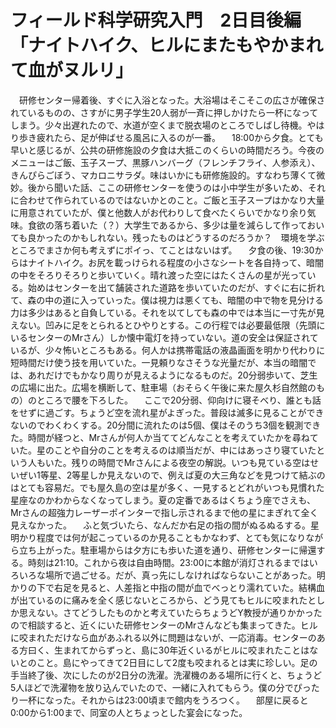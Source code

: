 # フィールド科学研究入門　2日目後編「ナイトハイク、ヒルにまたもやかまれて血がヌルリ」

<div class="section">　研修センター帰着後、すぐに入浴となった。大浴場はそこそこの広さが確保されているものの、さすがに男子学生20人弱が一斉に押しかけたら一杯になってしまう。少々出遅れたので、水道が空くまで脱衣場のところでしばし待機。やはり歩き疲れたら、足が伸ばせる風呂に入るのが一番。 　18:00から夕食。とても早いと感じるが、公共の研修施設の夕食は大抵このくらいの時間だろう。今夜のメニューはご飯、玉子スープ、黒豚ハンバーグ（フレンチフライ、人参添え）、きんぴらごぼう、マカロニサラダ。味はいかにも研修施設的。すなわち薄くて微妙。後から聞いた話、ここの研修センターを使うのは小中学生が多いため、それに合わせて作られているのではないかとのこと。ご飯と玉子スープはかなり大量に用意されていたが、僕と他数人がお代わりして食べたくらいでかなり余り気味。食欲の落ち着いた（？）大学生であるから、多少は量を減らして作っておいても良かったのかもしれない。残ったものはどうするのだろうか？　環境を学ぶところでまさか何も考えずにポイっ、てことはないはず。 　夕食の後、19:30からはナイトハイク。お尻を載っけられる程度の小さなシートを各自持って、暗闇の中をそろりそろりと歩いていく。晴れ渡った空にはたくさんの星が光っている。始めはセンターを出て舗装された道路を歩いていたのだが、すぐに右に折れて、森の中の道に入っていった。僕は視力は悪くても、暗闇の中で物を見分ける力は多少はあると自負している。それを以てしても森の中では本当に一寸先が見えない。凹みに足をとられるとひやりとする。この行程では必要最低限（先頭にいるセンターのMrさん）しか懐中電灯を持っていない。道の安全は保証されているが、少々怖いところもある。何人かは携帯電話の液晶画面を明かり代わりに短時間だけ使う技を用いていた。一見頼りなさそうな光量だが、本当の暗闇では、あれだけでもかなり周りが見えるようになるものだ。20分弱歩いて、芝生の広場に出た。広場を横断して、駐車場（おそらく午後に来た屋久杉自然館のもの）のところで腰を下ろした。 　ここで20分弱、仰向けに寝そべり、誰とも話をせずに過ごす。ちょうど空を流れ星がよぎった。普段は滅多に見ることができないのでわくわくする。20分間に流れたのは5個、僕はそのうち3個を観測できた。時間が経つと、Mrさんが何人か当ててどんなことを考えていたかを尋ねていた。星のことや自分のことを考えるのは順当だが、中にはあっさり寝ていたという人もいた。残りの時間でMrさんによる夜空の解説。いつも見ている空はせいぜい1等星、2等星しか見えないので、例えば夏の大三角などを見つけて結ぶのはとても容易だ。でも屋久島の空は星が多く、一見するとどれがいつも見慣れた星座なのかわからなくなってしまう。夏の定番であるはくちょう座でさえも、Mrさんの超強力レーザーポインターで指し示されるまで他の星にまぎれて全く見えなかった。 　ふと気づいたら、なんだか右足の指の間がぬるぬるする。星明かり程度では何が起こっているのか見ることもかなわず、とても気になりながら立ち上がった。駐車場からは夕方にも歩いた道を通り、研修センターに帰還する。時刻は21:10。これから夜は自由時間。23:00に本館が消灯されるまではいろいろな場所で過ごせる。だが、真っ先にしなければならないことがあった。明かりの下で右足を見ると、人差指と中指の間が血でべっとり濡れていた。結構血が出ているのに痛みを全く感じないところから、どう見てもヒルに咬まれたとしか思えない。さてどうしたものかと考えていたらちょうどY教授が通りかかったので相談すると、近くにいた研修センターのMrさんなども集まってきた。ヒルに咬まれただけなら血があふれる以外に問題はないが、一応消毒。センターのある方曰く、生まれてからずっと、島に30年近くいるがヒルに咬まれたことはないとのこと。島にやってきて2日目にして2度も咬まれるとは実に珍しい。足の手当終了後、次にしたのが2日分の洗濯。洗濯機のある場所に行くと、ちょうど5人ほどで洗濯物を放り込んでいたので、一緒に入れてもらう。僕の分でぴったり一杯になった。それからは23:00頃まで館内をうろつく。 　部屋に戻ると0:00から1:00まで、同室の人とちょっとした宴会になった。</div>